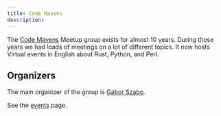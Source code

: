```yaml
---
title: Code Mavens
description:
---
```


The [Code Mavens](https://www.meetup.com/Code-Mavens/) Meetup group exists for almost 10 years. During those years we had loads of meetings
on a lot of different topics. It now hosts Virtual events in English about Rust, Python, and Perl.

## Organizers

The main organizer of the group is [Gabor Szabo](https://szabgab.com/).

See the [events](/events/) page.


